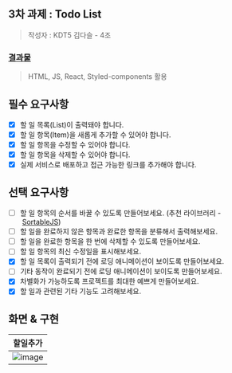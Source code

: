 ## 3차 과제 : Todo List 

>작성자 : KDT5 김다슬 - 4조 

### [결과물]() 
> HTML, JS, React, Styled-components 활용 

## 필수 요구사항 
- [x]  할 일 목록(List)이 출력돼야 합니다.
- [x]  할 일 항목(Item)을 새롭게 추가할 수 있어야 합니다.
- [x]  할 일 항목을 수정할 수 있어야 합니다.
- [x]  할 일 항목을 삭제할 수 있어야 합니다.
- [x]  실제 서비스로 배포하고 접근 가능한 링크를 추가해야 합니다.

## 선택 요구사항 
- [ ]  할 일 항목의 순서를 바꿀 수 있도록 만들어보세요. (추천 라이브러리 - [SortableJS](http://sortablejs.github.io/Sortable/))
- [ ]  할 일을 완료하지 않은 항목과 완료한 항목을 분류해서 출력해보세요.
- [ ]  할 일을 완료한 항목을 한 번에 삭제할 수 있도록 만들어보세요.
- [ ]  할 일 항목의 최신 수정일을 표시해보세요.
- [x]  할 일 목록이 출력되기 전에 로딩 애니메이션이 보이도록 만들어보세요.
- [ ]  기타 동작이 완료되기 전에 로딩 애니메이션이 보이도록 만들어보세요.
- [x]  차별화가 가능하도록 프로젝트를 최대한 예쁘게 만들어보세요.
- [x]  할 일과 관련된 기타 기능도 고려해보세요.

## 화면 & 구현 

|할일추가|
|---|
| ![image]() |